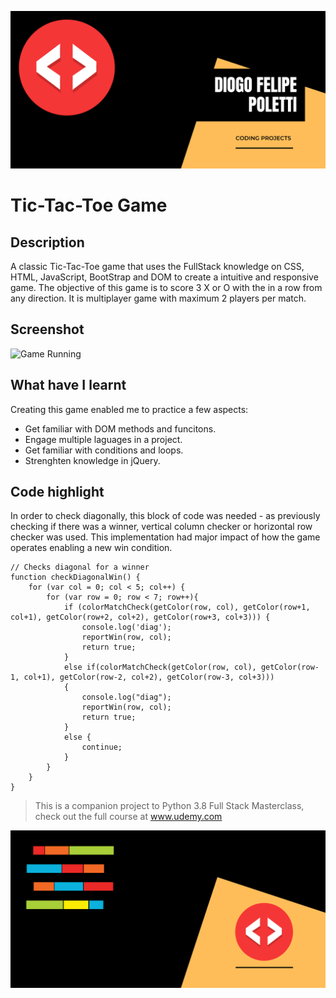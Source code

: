 
![Header Image](https://github.com/DiogoPoletti/Connect-Four-Game/blob/main/Documentation/HeaderImage2.png)

# Tic-Tac-Toe Game
## Description
A classic Tic-Tac-Toe game that uses the FullStack knowledge on CSS, HTML, JavaScript, BootStrap and DOM to create a intuitive and responsive game. The objective of this game is to score 3 X or O with the in a row from any direction. It is multiplayer game with maximum 2 players per match.

## Screenshot
![Game Running](https://github.com/DiogoPoletti/Connect-Four-Game/blob/main/Documentation/GameRunning.gif)

## What have I learnt
Creating this game enabled me to practice a few aspects:
* Get familiar with DOM methods and funcitons.
* Engage multiple laguages in a project.
* Get familiar with conditions and loops.
* Strenghten knowledge in jQuery.

## Code highlight
In order to check diagonally, this block of code was needed - as previously checking if there was a winner, vertical column checker or horizontal row checker was used.
This implementation had major impact of how the game operates enabling a new win condition.

```
// Checks diagonal for a winner
function checkDiagonalWin() {
    for (var col = 0; col < 5; col++) {
        for (var row = 0; row < 7; row++){
            if (colorMatchCheck(getColor(row, col), getColor(row+1, col+1), getColor(row+2, col+2), getColor(row+3, col+3))) {
                console.log('diag');
                reportWin(row, col);
                return true;
            }
            else if(colorMatchCheck(getColor(row, col), getColor(row-1, col+1), getColor(row-2, col+2), getColor(row-3, col+3)))
            {
                console.log("diag");
                reportWin(row, col);
                return true;
            }
            else {
                continue;
            }
        }
    }
}
```


> This is a companion project to Python 3.8 Full Stack Masterclass, check out the full course at www.udemy.com


![Footer Image](https://github.com/DiogoPoletti/Connect-Four-Game/blob/main/Documentation/FooterImage.png)
